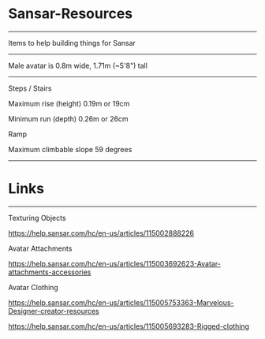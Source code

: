 # Sansar-Resources

----

Items to help building things for Sansar

----

Male avatar is 0.8m wide, 1.71m (~5'8") tall

----

Steps / Stairs

Maximum rise (height) 0.19m or 19cm

Minimum run (depth) 0.26m or 26cm

Ramp

Maximum climbable slope 59 degrees

----

# Links

----

Texturing Objects

https://help.sansar.com/hc/en-us/articles/115002888226

Avatar Attachments

https://help.sansar.com/hc/en-us/articles/115003692623-Avatar-attachments-accessories

Avatar Clothing

https://help.sansar.com/hc/en-us/articles/115005753363-Marvelous-Designer-creator-resources

https://help.sansar.com/hc/en-us/articles/115005693283-Rigged-clothing
